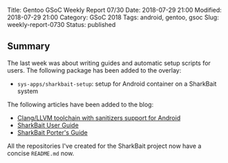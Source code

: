 Title: Gentoo GSoC Weekly Report 07/30
Date: 2018-07-29 21:00
Modified: 2018-07-29 21:00
Category: GSoC 2018
Tags: android, gentoo, gsoc
Slug: weekly-report-0730
Status: published

## Summary

The last week was about writing guides and automatic setup scripts for users.  The following package has been added to the overlay:

  * `sys-apps/sharkbait-setup`: setup for Android container on a SharkBait system

The following articles have been added to the blog:

  * [Clang/LLVM toolchain with sanitizers support for Android]({filename}/Android/toolchain-clang-llvm-with-sanitiazers-for-android.md)
  * [SharkBait User Guide]({filename}/SharkBait/sharkbait-user-guide.md)
  * [SharkBait Porter's Guide]({filename}/SharkBait/sharkbait-porters-guide.md)

All the repositories I've created for the SharkBait project now have a concise `README.md` now.
